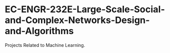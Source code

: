 # EC-ENGR-232E-Large-Scale-Social-and-Complex-Networks-Design-and-Algorithms

Projects Related to Machine Learning.

